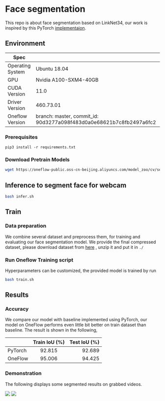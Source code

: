 # Face segmentation

This repo is about face segmentation based on LinkNet34, our work is inspired by this PyTorch [implementaion](https://github.com/JiaojiaoYe1994/face-segmentation).

## Environment
| Spec                        |                                                             |
|-----------------------------|-------------------------------------------------------------|
| Operating System            | Ubuntu 18.04                                        |
| GPU                         | Nvidia A100-SXM4-40GB                          |
| CUDA Version                | 11.0                                                   |
| Driver Version              | 460.73.01                                             |
| Oneflow Version 	          | branch: master, commit_id: 90d3277a098f483d0a0e68621b7c8fb2497a6fc2 |


### Prerequisites

```
pip3 install -r requirements.txt
```


### Download Pretrain Models

```bash
wget https://oneflow-public.oss-cn-beijing.aliyuncs.com/model_zoo/cv/seg/linknet_oneflow_model.zip
```


## Inference to segment face for webcam

```bash
bash infer.sh
```


## Train 

### Data preparation

We combine several dataset and preprocess them, for training and evaluating our 
face segmentation model. We provide the final compressed dataset, please download dataset from 
[here](https://oneflow-static.oss-cn-beijing.aliyuncs.com/train_data_zjlab/faceseg_data.zip) , unzip it and put it in `./`

### Run Oneflow Training script

Hyperparameters can be customized, the provided model is trained by run

```bash
bash train.sh
```

## Results
### Accuracy
 
We compare our model with baseline implemented using PyTorch, our model on OneFlow performs even little bit better on train dataset than baseline. The result  is shown in the following,

 |         | Train IoU (%) | Test IoU (%) |
| :------ | :-----------: | -----------: |
| PyTorch |    92.815     |       92.689 |
| OneFlow |    95.006     |     94.425| |
 
### Demonstration
The following displays some segmented results on grabbed videos.

<img src="https://oneflow-public.oss-cn-beijing.aliyuncs.com/datasets/models/seg/demo.gif"/>
<img src="https://oneflow-public.oss-cn-beijing.aliyuncs.com/datasets/models/seg/demo2.gif"/>
